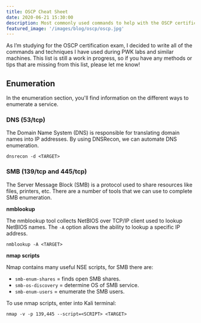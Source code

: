 ```yaml
---
title: OSCP Cheat Sheet
date: 2020-06-21 15:30:00
description: Most commonly used commands to help with the OSCP certification.
featured_image: '/images/blog/oscp/oscp.jpg'
---
```


As I’m studying for the OSCP certification exam, I decided to write all of the commands and techniques I have used during PWK labs and similar machines. This list is still a work in progress, so if you have any methods or tips that are missing from this list, please let me know!

## Enumeration

In the enumeration section, you'll find information on the different ways to enumerate a service. 

### DNS (53/tcp)

The Domain Name System (DNS) is responsible for translating domain names into IP addresses. By using DNSRecon, we can automate DNS enumeration.

	dnsrecon -d <TARGET>

### SMB (139/tcp and 445/tcp)

The Server Message Block (SMB) is a protocol used to share resources like files, printers, etc. There are a number of tools that we can use to complete SMB enumeration.

**nmblookup**

The nmblookup tool collects NetBIOS over TCP/IP client used to lookup NetBIOS names. The `-A` option allows the ability to lookup a specific IP address.

	nmblookup -A <TARGET>

**nmap scripts**

Nmap contains many useful NSE scripts, for SMB there are: 
* `smb-enum-shares` = finds open SMB shares.
* `smb-os-discovery` = determine OS of SMB service.
* `smb-enum-users` = enumerate the SMB users.

To use nmap scripts, enter into Kali terminal:

	nmap -v -p 139,445 --script=<SCRIPT> <TARGET>
